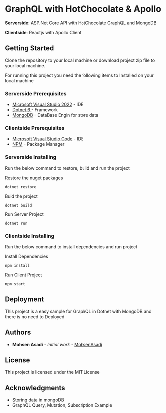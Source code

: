 # GraphQL with HotChocolate & Apollo

**Serverside**: ASP.Net Core API with HotChocolate GraphQL and  MongoDB

**Clientside**: Reactjs with Apollo Client

## Getting Started

Clone the repository to your local machine or download project zip file to your local machine.

For running this project you need the following items to Installed on your local machine

### Serverside Prerequisites

* [Microsoft Visual Studio 2022](https://visualstudio.microsoft.com/vs/) - IDE
* [Dotnet 6 ](https://maven.apache.org/) - Framework
* [MongoDB](https://www.mongodb.com/try/download/community) - DataBase Engin for store data

### Clientside Prerequisites

* [Microsoft Visual Studio Code](https://code.visualstudio.com/download) - IDE
* [NPM](https://nodejs.org/en/download/) - Package Manager


### Serverside Installing

Run the below command to restore, build and run the project

Restore the nuget packages
```
dotnet restore
```

Buid the project

```
dotnet build
```

Run Server Project

```
dotnet run
```

### Clientside Installing

Run the below command to install dependencies and run project

Install Dependencies
```
npm install
```

Run Client Project

```
npm start
```


## Deployment

This project is a easy sample for GraphQL in Dotnet with MongoDB and there is no need to Deployed

## Authors

* **Mohsen Asadi** - *Initial work* - [MohsenAsadi](https://github.com/mohsenasadi501)


## License

This project is licensed under the MIT License

## Acknowledgments

* Storing data in mongoDB
* GraphQL Query, Mutation, Subscription Example

